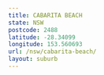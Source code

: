 ```yaml
---
title: CABARITA BEACH
state: NSW
postcode: 2488
latitude: -28.34099
longitude: 153.560693
url: /nsw/cabarita-beach/
layout: suburb
---
```

